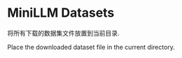 # MiniLLM Datasets

将所有下载的数据集文件放置到当前目录.

Place the downloaded dataset file in the current directory.
